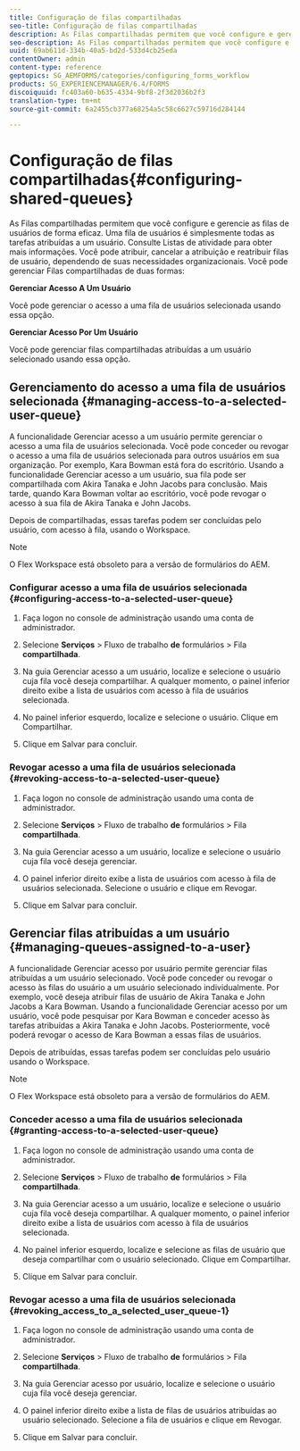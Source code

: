 ```yaml
---
title: Configuração de filas compartilhadas
seo-title: Configuração de filas compartilhadas
description: As Filas compartilhadas permitem que você configure e gerencie as filas de usuários de forma eficaz. Saiba como configurar filas compartilhadas.
seo-description: As Filas compartilhadas permitem que você configure e gerencie as filas de usuários de forma eficaz. Saiba como configurar filas compartilhadas.
uuid: 69ab611d-334b-40a5-bd2d-533d4cb25eda
contentOwner: admin
content-type: reference
geptopics: SG_AEMFORMS/categories/configuring_forms_workflow
products: SG_EXPERIENCEMANAGER/6.4/FORMS
discoiquuid: fc403a60-b635-4334-9bf8-2f3d2036b2f3
translation-type: tm+mt
source-git-commit: 6a2455cb377a68254a5c58c6627c59716d284144

---
```



# Configuração de filas compartilhadas{#configuring-shared-queues}

As Filas compartilhadas permitem que você configure e gerencie as filas de usuários de forma eficaz. Uma fila de usuários é simplesmente todas as tarefas atribuídas a um usuário. Consulte Listas [](https://help.adobe.com/en_US/livecycle/11.0/WorkspaceHelp/WS92d06802c76abadb-2b6ab502126beb6ba2f-7ffc.2.html) de atividade para obter mais informações. Você pode atribuir, cancelar a atribuição e reatribuir filas de usuário, dependendo de suas necessidades organizacionais. Você pode gerenciar Filas compartilhadas de duas formas:

**Gerenciar Acesso A Um Usuário**

Você pode gerenciar o acesso a uma fila de usuários selecionada usando essa opção.

**Gerenciar Acesso Por Um Usuário**

Você pode gerenciar filas compartilhadas atribuídas a um usuário selecionado usando essa opção.

## Gerenciamento do acesso a uma fila de usuários selecionada {#managing-access-to-a-selected-user-queue}

A funcionalidade Gerenciar acesso a um usuário permite gerenciar o acesso a uma fila de usuários selecionada. Você pode conceder ou revogar o acesso a uma fila de usuários selecionada para outros usuários em sua organização. Por exemplo, Kara Bowman está fora do escritório. Usando a funcionalidade Gerenciar acesso a um usuário, sua fila pode ser compartilhada com Akira Tanaka e John Jacobs para conclusão. Mais tarde, quando Kara Bowman voltar ao escritório, você pode revogar o acesso à sua fila de Akira Tanaka e John Jacobs.

Depois de compartilhadas, essas tarefas podem ser concluídas pelo usuário, com acesso à fila, usando o Workspace.

>[!NOTE]
>
>O Flex Workspace está obsoleto para a versão de formulários do AEM.

### Configurar acesso a uma fila de usuários selecionada {#configuring-access-to-a-selected-user-queue}

1. Faça logon no console de administração usando uma conta de administrador.
1. Selecione **Serviços** > Fluxo de trabalho **de** formulários > Fila **compartilhada**.

1. Na guia Gerenciar acesso a um usuário, localize e selecione o usuário cuja fila você deseja compartilhar. A qualquer momento, o painel inferior direito exibe a lista de usuários com acesso à fila de usuários selecionada.
1. No painel inferior esquerdo, localize e selecione o usuário. Clique em Compartilhar.
1. Clique em Salvar para concluir.

### Revogar acesso a uma fila de usuários selecionada {#revoking-access-to-a-selected-user-queue}

1. Faça logon no console de administração usando uma conta de administrador.
1. Selecione **Serviços** > Fluxo de trabalho **de** formulários > Fila **compartilhada**.

1. Na guia Gerenciar acesso a um usuário, localize e selecione o usuário cuja fila você deseja gerenciar.
1. O painel inferior direito exibe a lista de usuários com acesso à fila de usuários selecionada. Selecione o usuário e clique em Revogar.
1. Clique em Salvar para concluir.

## Gerenciar filas atribuídas a um usuário {#managing-queues-assigned-to-a-user}

A funcionalidade Gerenciar acesso por usuário permite gerenciar filas atribuídas a um usuário selecionado. Você pode conceder ou revogar o acesso às filas do usuário a um usuário selecionado individualmente. Por exemplo, você deseja atribuir filas de usuário de Akira Tanaka e John Jacobs a Kara Bowman. Usando a funcionalidade Gerenciar acesso por um usuário, você pode pesquisar por Kara Bowman e conceder acesso às tarefas atribuídas a Akira Tanaka e John Jacobs. Posteriormente, você poderá revogar o acesso de Kara Bowman a essas filas de usuários.

Depois de atribuídas, essas tarefas podem ser concluídas pelo usuário usando o Workspace.

>[!NOTE]
>
>O Flex Workspace está obsoleto para a versão de formulários do AEM.

### Conceder acesso a uma fila de usuários selecionada {#granting-access-to-a-selected-user-queue}

1. Faça logon no console de administração usando uma conta de administrador.
1. Selecione **Serviços** > Fluxo de trabalho **de** formulários > Fila **compartilhada**.

1. Na guia Gerenciar acesso a um usuário, localize e selecione o usuário cuja fila você deseja compartilhar. A qualquer momento, o painel inferior direito exibe a lista de usuários com acesso à fila de usuários selecionada.
1. No painel inferior esquerdo, localize e selecione as filas de usuário que deseja compartilhar com o usuário selecionado. Clique em Compartilhar.
1. Clique em Salvar para concluir.

### Revogar acesso a uma fila de usuários selecionada {#revoking_access_to_a_selected_user_queue-1}

1. Faça logon no console de administração usando uma conta de administrador.
1. Selecione **Serviços** > Fluxo de trabalho **de** formulários > Fila **compartilhada**.

1. Na guia Gerenciar acesso por usuário, localize e selecione o usuário cuja fila você deseja gerenciar.
1. O painel inferior direito exibe a lista de filas de usuários atribuídas ao usuário selecionado. Selecione a fila de usuários e clique em Revogar.
1. Clique em Salvar para concluir.

